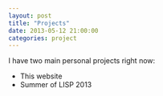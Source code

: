 ```yaml
---
layout: post
title: "Projects"
date: 2013-05-12 21:00:00
categories: project
---
```


I have two main personal projects right now:
* This website
* Summer of LISP 2013
